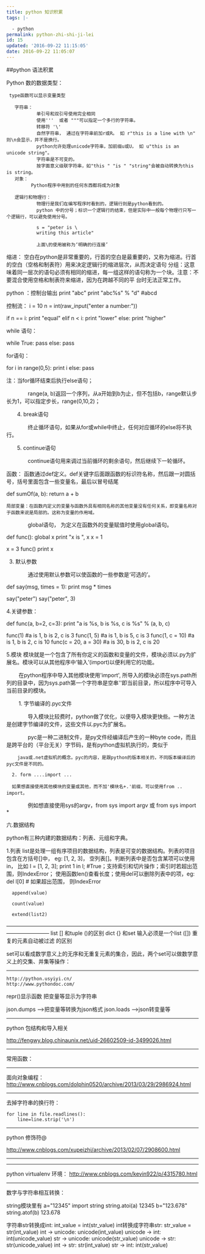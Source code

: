 ```yaml
---
title: python 知识积累
tags: |-

  - python
permalink: python-zhi-shi-ji-lei
id: 15
updated: '2016-09-22 11:15:05'
date: 2016-09-22 11:05:07
---
```


##python 语法积累

Python 数的数据类型：

     type函数可以显示变量类型

       字符串：
               单引号和双引号使用完全相同
               使用'''  或者 """可以指定一个多行的字符串。
               转移符 '\'
               自然字符串， 通过在字符串前加r或R。 如 r"this is a line with \n" 则\n会显示，并不是换行。
               python允许处理unicode字符串，加前缀u或U， 如 u"this is an unicode string"。
               字符串是不可变的。
               按字面意义级联字符串，如"this " "is " "string"会被自动转换为this is string。
       对象：
             Python程序中用到的任何东西都将成为对象
         
       逻辑行和物理行：
	           物理行是我们在编写程序时看到的，逻辑行则是python看到的。
	           python 中的分号；标识一个逻辑行的结束，但是实际中一般每个物理行只写一个逻辑行，可以避免使用分号。
	           
	           s = "peter is \
	           writing this article"
	           
	           上面\的使用被称为‘明确的行连接’
                       
                       
缩进：
      空白在python是非常重要的，行首的空白是最重要的，又称为缩进。行首的空白（空格和制表符）用来决定逻辑行的缩进层次，从而决定语句
分组：这意味着同一层次的语句必须有相同的缩进，每一组这样的语句称为一个块。注意：不要混合使用空格和制表符来缩进，因为在跨越不同的平
台时无法正常工作。


python ：控制台输出 
       print "abc"
       print "abc%s" % "d"      #abcd
       
       
控制流：
        i = 10
n = int(raw_input("enter a number:"))

if n == i:
    print "equal"
elif n < i:
    print "lower"
else:
    print "higher"
    

while 语句：

while True:
      pass
else:
     pass
     
for语句：
        
for i in range(0,5):
    print i 
else:
     pass

注：当for循环结束后执行else语句；

　　　　range(a, b)返回一个序列，从a开始到b为止，但不包括b，range默认步长为1，可以指定步长，range(0,10,2)；

　　4. break语句

　　　　终止循环语句，如果从for或while中终止，任何对应循环的else将不执行。

　　5. continue语句

　　　　continue语句用来调过当前循环的剩余语句，然后继续下一轮循环。


函数：
      函数通过def定义。def关键字后面跟函数的标识符名称，然后跟一对圆括号，括号里面包含一些变量名，最后以冒号结尾
      
def sumOf(a, b):
    return a + b
    
    局部变量：在函数内定义的变量与函数外具有相同名称的其他变量没有任何关系，即变量名称对于函数来说是局部的。这称为变量的作用域。

　　　　global语句， 为定义在函数外的变量赋值时使用global语句。

def func():
    global x
    print "x is ", x
    x = 1

x = 3
func()
print x


3. 默认参数

　　　　通过使用默认参数可以使函数的一些参数是‘可选的’。

def say(msg, times =  1):
    print msg * times

say("peter")
say("peter", 3)


4.关键参数：

def func(a, b=2, c=3):
    print "a is %s, b is %s, c is %s" % (a, b, c)

func(1) #a is 1, b is 2, c is 3
func(1, 5) #a is 1, b is 5, c is 3
func(1, c = 10) #a is 1, b is 2, c is 10
func(c = 20, a = 30) #a is 30, b is 2, c is 20


5.模块
      模块就是一个包含了所有你定义的函数和变量的文件，模块必须以.py为扩展名。模块可以从其他程序中‘输入’(import)以便利用它的功能。

　　  在python程序中导入其他模块使用'import', 所导入的模块必须在sys.path所列的目录中，因为sys.path第一个字符串是空串''即当前目录，所以程序中可导入当前目录的模块。

 　　 1. 字节编译的.pyc文件

　　　　导入模块比较费时，python做了优化，以便导入模块更快些。一种方法是创建字节编译的文件，这些文件以.pyc为扩展名。

　　　　pyc是一种二进制文件，是py文件经编译后产生的一种byte code，而且是跨平台的（平台无关）字节码，是有python虚拟机执行的，类似于

        java或.net虚拟机的概念。pyc的内容，是跟python的版本相关的，不同版本编译后的pyc文件是不同的。
        
      2. form ....import ...
      
      如果想直接使用其他模块的变量或其他，而不加'模块名+.'前缀，可以使用from .. import。

　　　　例如想直接使用sys的argv，from sys import argv 或 from sys import *

六.数据结构

python有三种内建的数据结构：列表、元组和字典。

1.列表
      list是处理一组有序项目的数据结构，列表是可变的数据结构。列表的项目包含在方括号[]中，
      eg: [1, 2, 3]， 空列表[]。判断列表中是否包含某项可以使用in， 比如 l = [1, 2, 3];
      print 1 in l; #True；支持索引和切片操作；索引时若超出范围，则IndexError；
      使用函数len()查看长度；使用del可以删除列表中的项，eg: del l[0] # 如果超出范围，
      则IndexError



      append(value)
      
      count(value) 
      
      extend(list2)
————————————————————————————————————————————
list  []  和tuple  ()的区别
dict  {}  和set   输入必须是一个list ([])   重复的元素自动被过滤   的区别

set可以看成数学意义上的无序和无重复元素的集合，因此，两个set可以做数学意义上的交集、并集等操作：





-------------------------------------------
	http://python.usyiyi.cn/
	http://www.pythondoc.com/

repr()显示函数   把变量等显示为字符串

json.dumps -->把变量等转换为json格式
json.loads  -->json转变量等


-------------------------------------------
python 包结构和导入相关

http://fengwy.blog.chinaunix.net/uid-26602509-id-3499026.html

------------------------------------------
常用函数：


-----------------------------------------
面向对象编程：
http://www.cnblogs.com/dolphin0520/archive/2013/03/29/2986924.html

-----------------------------------------
去掉字符串的换行符：

	for line in file.readlines():
   		line=line.strip('\n')

----------------------------------------
python 修饰符@

http://www.cnblogs.com/xupeizhi/archive/2013/02/07/2908600.html

---------------------------------------


--------------------------------------
python   virtualenv 环境：
http://www.cnblogs.com/kevin922/p/4315780.html

-------------------------------------
数字与字符串相互转换：

string模块里有
a="12345"
import string
string.atoi(a)
12345
b="123.678"
string.atof(b)
123.678


字符串str转换成int: int_value = int(str_value)
int转换成字符串str: str_value = str(int_value)
int -> unicode: unicode(int_value)
unicode -> int: int(unicode_value)
str -> unicode: unicode(str_value)
unicode -> str: str(unicode_value)
int -> str: str(int_value)
str -> int: int(str_value)
